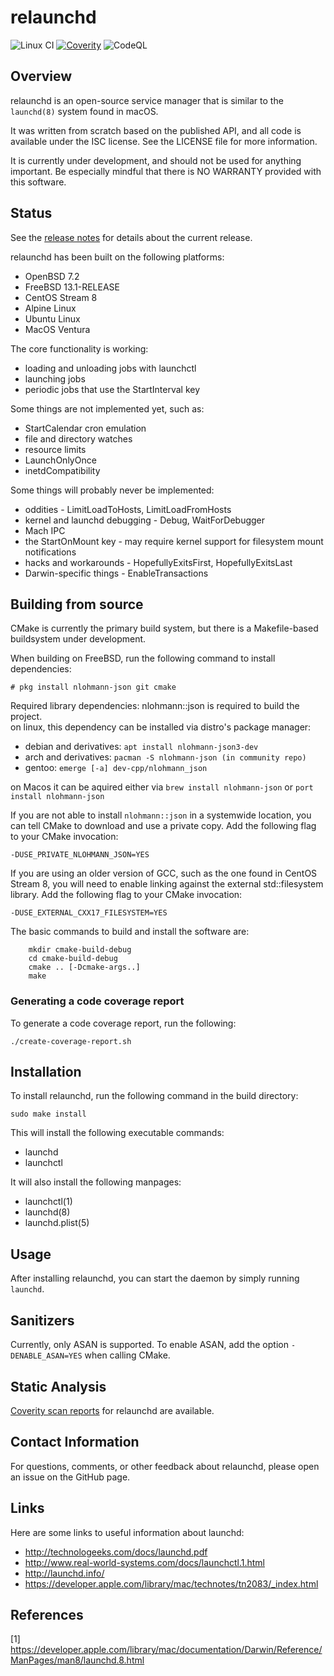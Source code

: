 # relaunchd

![Linux CI](https://github.com/mheily/relaunchd/actions/workflows/ci-linux.yml/badge.svg)
[![Coverity](https://scan.coverity.com/projects/8002/badge.svg)](https://scan.coverity.com/projects/mheily-relaunchd)
![CodeQL](https://github.com/mheily/relaunchd/workflows/CodeQL/badge.svg)

## Overview 

relaunchd is an open-source service manager that is similar to the `launchd(8)`
system found in macOS.

It was written from scratch based on the published API, and all code is
available under the ISC license. See the LICENSE file for more information.

It is currently under development, and should not be used for anything
important. Be especially mindful that there is NO WARRANTY provided with this
software.

## Status

See the [release notes](./CHANGELOG.md) for details about
the current release.

relaunchd has been built on the following platforms:
* OpenBSD 7.2
* FreeBSD 13.1-RELEASE
* CentOS Stream 8
* Alpine Linux
* Ubuntu Linux
* MacOS Ventura

The core functionality is working:
* loading and unloading jobs with launchctl
* launching jobs
* periodic jobs that use the StartInterval key
 
Some things are not implemented yet, such as:
* StartCalendar cron emulation
* file and directory watches
* resource limits
* LaunchOnlyOnce
* inetdCompatibility

Some things will probably never be implemented:
* oddities - LimitLoadToHosts, LimitLoadFromHosts
* kernel and launchd debugging - Debug, WaitForDebugger
* Mach IPC
* the StartOnMount key - may require kernel support for filesystem mount
  notifications
* hacks and workarounds - HopefullyExitsFirst, HopefullyExitsLast
* Darwin-specific things - EnableTransactions

## Building from source

CMake is currently the primary build system, but there is a Makefile-based 
buildsystem under development. 

When building on FreeBSD, run the following command to install dependencies:
```
# pkg install nlohmann-json git cmake
```

Required library dependencies:
nlohmann::json is required to build the project.  
on linux, this dependency can be installed via distro's package manager:  
- debian and derivatives: `apt install nlohmann-json3-dev`
- arch and derivatives: `pacman -S nlohmann-json (in community repo)`
- gentoo: `emerge [-a] dev-cpp/nlohmann_json`  

on Macos it can be aquired either via `brew install nlohmann-json` or `port install nlohmann-json`

If you are not able to install `nlohmann::json` in a systemwide location,
you can tell CMake to download and use a private copy. Add the following flag to your CMake
invocation:
```
-DUSE_PRIVATE_NLOHMANN_JSON=YES
```

If you are using an older version of GCC, such as the one
found in CentOS Stream 8, you will need to enable linking
against the external std::filesystem library. Add the following
flag to your CMake invocation:
```
-DUSE_EXTERNAL_CXX17_FILESYSTEM=YES
```

The basic commands to build and install the software are:
```
	mkdir cmake-build-debug
	cd cmake-build-debug
	cmake .. [-Dcmake-args..]
	make
```

### Generating a code coverage report

To generate a code coverage report, run the following:

```
./create-coverage-report.sh
```

## Installation 

To install relaunchd, run the following command in the build directory:

	sudo make install

This will install the following executable commands:
* launchd
* launchctl

It will also install the following manpages: 

* launchctl(1)
* launchd(8)
* launchd.plist(5)

## Usage

After installing relaunchd, you can start the daemon by simply running `launchd`.

## Sanitizers

Currently, only ASAN is supported. To enable ASAN, add
the option `-DENABLE_ASAN=YES` when calling CMake.

## Static Analysis 

[Coverity scan reports](https://scan.coverity.com/projects/mheily-relaunchd?tab=overview)
for relaunchd are available.

## Contact Information

For questions, comments, or other feedback about relaunchd, 
please open an issue on the GitHub page.

## Links

Here are some links to useful information about launchd:
- http://technologeeks.com/docs/launchd.pdf
- http://www.real-world-systems.com/docs/launchctl.1.html
- http://launchd.info/
- https://developer.apple.com/library/mac/technotes/tn2083/_index.html

## References

[1] https://developer.apple.com/library/mac/documentation/Darwin/Reference/ManPages/man8/launchd.8.html
